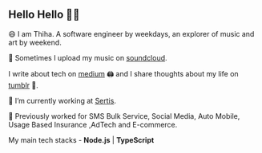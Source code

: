 ## Hello Hello 👋👋

😄 I am Thiha. A software engineer by weekdays, an explorer of music and art by weekend.

🎼 Sometimes I upload my music on [soundcloud](https://soundcloud.com/thiha-kyaw-0).

I write about tech on [medium](https://medium.com/@thihakyaw) 🖨️ and I share thoughts about my life on [tumblr](https://thihakyaw.tumblr.com/) 💭.

🔭 I’m currently working at [Sertis](https://www.sertiscorp.com). 

🚩 Previously worked for SMS Bulk Service, Social Media, Auto Mobile, Usage Based Insurance ,AdTech and E-commerce. 

My main tech stacks - **Node.js** | **TypeScript**
